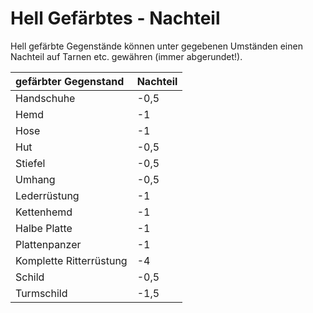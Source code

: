 # Hell Gefärbtes - Nachteil

Hell gefärbte Gegenstände können unter gegebenen Umständen einen Nachteil auf Tarnen etc. gewähren (immer abgerundet!).

| gefärbter Gegenstand | Nachteil |
| :--- | :--- |
| Handschuhe | -0,5 |
| Hemd | -1 |
| Hose | -1 |
| Hut | -0,5 |
| Stiefel | -0,5 |
| Umhang | -0,5 |
| Lederrüstung | -1 |
| Kettenhemd | -1 |
| Halbe Platte | -1 |
| Plattenpanzer | -1 |
| Komplette Ritterrüstung | -4 |
| Schild | -0,5 |
| Turmschild | -1,5 |

